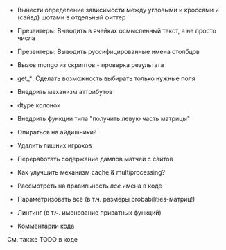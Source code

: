 * Вынести определение зависимости между угловыми и кроссами и (сэйвд) шотами в отдельный фиттер
* Презентеры: Выводить в ячейках осмысленный текст, а не просто числа
* Презентеры: Выводить руссифицированные имена столбцов
* Вызов mongo из скриптов - проверка результата
* get_*: Сделать возможность выбирать только нужные поля
* Внедрить механизм аттрибутов
* dtype колонок
* Внедрить функции типа "получить левую часть матрицы"
* Опираться на айдишники?
* Удалить лишних игроков
* Переработать содержание дампов матчей с сайтов
* Как улучшить механизм cache & multiprocessing?


* Рассмотреть на правильность _все_ имена в коде
* Параметризовать всё (в т.ч. размеры probabilities-матриц!)
* Линтинг (в т.ч. именование приватных функций)
* Комментарии кода


См. также TODO в коде
